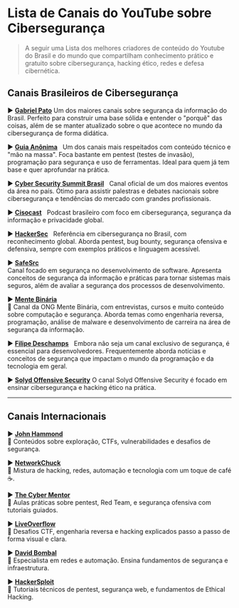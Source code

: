 # Lista de Canais do YouTube sobre Cibersegurança

> A seguir uma Lista dos melhores criadores de conteúdo do Youtube do Brasil e do mundo que compartilham conhecimento prático e gratuito sobre cibersegurança, hacking ético, redes e defesa cibernética.

## Canais Brasileiros de Cibersegurança

▶️ **[Gabriel Pato](https://www.youtube.com/c/GabrielPato)**
Um dos maiores canais sobre segurança da informação do Brasil. Perfeito para construir uma base sólida e entender o "porquê" das coisas, além de se manter atualizado sobre o que acontece no mundo da cibersegurança de forma didática.

▶️ **[Guia Anônima](https://www.youtube.com/@guianonima)**  
Um dos canais mais respeitados com conteúdo técnico e "mão na massa". Foca bastante em pentest (testes de invasão), programação para segurança e uso de ferramentas. Ideal para quem já tem base e quer aprofundar na prática.


▶️ **[Cyber Security Summit Brasil](https://www.youtube.com/@CyberSecuritySummitBrasil)**  
Canal oficial de um dos maiores eventos da área no país. Ótimo para assistir palestras e debates nacionais sobre cibersegurança e tendências do mercado com grandes profissionais.


▶️ **[Cisocast](https://www.youtube.com/@cisocast)**  
Podcast brasileiro com foco em cibersegurança, segurança da informação e privacidade global.

▶️ **[HackerSec](https://www.youtube.com/@HackerSec)**  
Referência em cibersegurança no Brasil, com reconhecimento global. Aborda pentest, bug bounty, segurança ofensiva e defensiva, sempre com exemplos práticos e linguagem acessível.


▶️ **[SafeSrc](https://www.youtube.com/@safesrc)**  
Canal focado em segurança no desenvolvimento de software. Apresenta conceitos de segurança da informação e práticas para tornar sistemas mais seguros, além de avaliar a segurança dos processos de desenvolvimento.

▶️ **[Mente Binária](https://www.youtube.com/@mentebinaria)**  
💬 Canal da ONG Mente Binária, com entrevistas, cursos e muito conteúdo sobre computação e segurança. Aborda temas como engenharia reversa, programação, análise de malware e desenvolvimento de carreira na área de segurança da informação.


▶️ **[Filipe Deschamps](https://www.youtube.com/@FilipeDeschamps)**  
Embora não seja um canal exclusivo de segurança, é essencial para desenvolvedores. Frequentemente aborda notícias e conceitos de segurança que impactam o mundo da programação e da tecnologia em geral.

▶️ **[Solyd Offensive Security](https://www.youtube.com/@solyd/videos)**
O canal Solyd Offensive Security é focado em ensinar cibersegurança e hacking ético na prática.



---

## Canais Internacionais

▶️ **[John Hammond](https://www.youtube.com/c/JohnHammond010)**  
💬 Conteúdos sobre exploração, CTFs, vulnerabilidades e desafios de segurança.

 

▶️ **[NetworkChuck](https://www.youtube.com/c/NetworkChuck)**  
💬 Mistura de hacking, redes, automação e tecnologia com um toque de café ☕.

 

▶️ **[The Cyber Mentor](https://www.youtube.com/c/TheCyberMentor)**  
💬 Aulas práticas sobre pentest, Red Team, e segurança ofensiva com tutoriais guiados.

 

▶️ **[LiveOverflow](https://www.youtube.com/c/LiveOverflow)**  
💬 Desafios CTF, engenharia reversa e hacking explicados passo a passo de forma visual e clara.

 

▶️ **[David Bombal](https://www.youtube.com/c/DavidBombal)**  
💬 Especialista em redes e automação. Ensina fundamentos de segurança e infraestrutura.

 

▶️ **[HackerSploit](https://www.youtube.com/c/HackerSploit)**  
💬 Tutoriais técnicos de pentest, segurança web, e fundamentos de Ethical Hacking.


 
